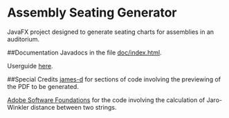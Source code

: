 # Assembly Seating Generator
JavaFX project designed to generate seating charts for assemblies in an auditorium.

##Documentation
Javadocs in the file [doc/index.html](/doc/index.html).

Userguide [here](userguide.md).

##Special Credits
[james-d](https://github.com/james-d/PdfViewer) for sections of code involving the previewing of the PDF to be generated.

[Adobe Software Foundations](https://svn.apache.org/repos/asf/lucene/dev/branches/lucene3069/lucene/suggest/src/java/org/apache/lucene/search/spell/JaroWinklerDistance.java) for the code involving the calculation of Jaro-Winkler distance between two strings.
